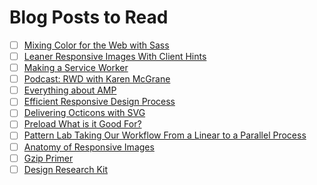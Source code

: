 # Blog Posts to Read

- [ ] [Mixing Color for the Web with Sass](http://alistapart.com/article/mixing-color-for-the-web-with-sass)
- [ ] [Leaner Responsive Images With Client Hints](https://www.smashingmagazine.com/2016/01/leaner-responsive-images-client-hints)
- [ ] [Making a Service Worker](https://www.smashingmagazine.com/2016/02/making-a-service-worker/)
- [ ] [Podcast: RWD with Karen McGrane](http://msdevshow.com/2015/12/responsive-design-with-karen-mcgrane/)
- [ ] [Everything about AMP](https://www.smashingmagazine.com/2016/02/everything-about-google-accelerated-mobile-pages/)
- [ ] [Efficient Responsive Design Process](https://www.smashingmagazine.com/2016/02/efficient-responsive-design-process/)
- [ ] [Delivering Octicons with SVG](https://github.com/blog/2112-delivering-octicons-with-svg)
- [ ] [Preload What is it Good For?](https://www.smashingmagazine.com/2016/02/preload-what-is-it-good-for/)
- [ ] [Pattern Lab Taking Our Workflow From a Linear to a Parallel Process](https://www.phase2technology.com/blog/pattern-lab-taking-our-workflow-from-a-linear-to-parallel-process/)
- [ ] [Anatomy of Responsive Images](https://jakearchibald.com/2015/anatomy-of-responsive-images)
- [ ] [Gzip Primer](https://viget.com/extend/gzip-primer)
- [ ] [Design Research Kit](https://medium.com/designing-medium/design-research-kit-fed36125a713#.hl0z0q3qh)
